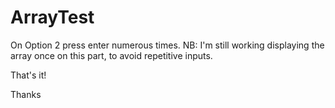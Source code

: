 # ArrayTest 
On Option 2 press enter numerous times. NB: I'm still working displaying the array once on this part, to avoid repetitive inputs.

That's it!

Thanks
